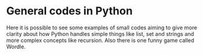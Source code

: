 # General codes in Python
Here it is possible to see some examples of small codes aiming to give more clarity about how Python handles simple things like list, set and strings and more complex concepts like recursion. Also there is one funny game called Wordle.
